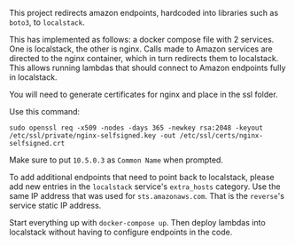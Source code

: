 This project redirects amazon endpoints, hardcoded into libraries such as `boto3`, to `localstack`.


This has implemented as follows: a docker compose file with 2 services. One is localstack, the other is nginx. Calls made to Amazon services are directed to the nginx container, which in turn redirects them to localstack. This allows running lambdas that should connect to Amazon endpoints fully in localstack. 


You will need to generate certificates for nginx and place in the ssl folder. 


Use this command: 

```
sudo openssl req -x509 -nodes -days 365 -newkey rsa:2048 -keyout /etc/ssl/private/nginx-selfsigned.key -out /etc/ssl/certs/nginx-selfsigned.crt
```

Make sure to put `10.5.0.3` as `Common Name` when prompted. 


To add additional endpoints that need to point back to localstack, please add new entries in the `localstack` service's `extra_hosts` category. Use the same IP address that was used for `sts.amazonaws.com`. That is the `reverse`'s service static IP address. 


Start everything up with `docker-compose up`. Then deploy lambdas into localstack without having to configure endpoints in the code.

